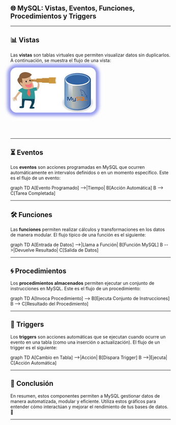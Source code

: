 ## 🌐 MySQL: Vistas, Eventos, Funciones, Procedimientos y Triggers

---

## 📊 Vistas

Las **vistas** son tablas virtuales que permiten visualizar datos sin duplicarlos. A continuación, se muestra el flujo de una vista:

<img src="/herramientas_avanzadas/img/vistas_1.png" alt="vistas_2"	style="height: auto; margin: 0 auto 4rem auto; background: transparent; box-shadow: 0 0 10px 10px rgb(150, 156, 238); border-radius: 20px;" class="demo-logo">

---

## ⏳ Eventos

Los **eventos** son acciones programadas en MySQL que ocurren automáticamente en intervalos definidos o en un momento específico. Este es el flujo de un evento:

<div class="mermaid">
graph TD
    A[Evento Programado] -->|Tiempo| B[Acción Automática]
    B --> C[Tarea Completada]
</div>

---

## 🛠️ Funciones

Las **funciones** permiten realizar cálculos y transformaciones en los datos de manera modular. El flujo típico de una función es el siguiente:

<div class="mermaid">
graph TD
    A[Entrada de Datos] -->|Llama a Función| B[Función MySQL]
    B -->|Devuelve Resultado| C[Salida de Datos]
</div>

---

## 🌀 Procedimientos

Los **procedimientos almacenados** permiten ejecutar un conjunto de instrucciones en MySQL. Este es el flujo de un procedimiento:

<div class="mermaid">
graph TD
    A[Invoca Procedimiento] --> B[Ejecuta Conjunto de Instrucciones]
    B --> C[Resultado del Procedimiento]
</div>

---

## 🔁 Triggers

Los **triggers** son acciones automáticas que se ejecutan cuando ocurre un evento en una tabla (como una inserción o actualización). El flujo de un trigger es el siguiente:

<div class="mermaid">
graph TD
    A[Cambio en Tabla] -->|Acción| B[Dispara Trigger]
    B -->|Ejecuta| C[Acción Automática]
</div>

---

## 🔗 Conclusión

En resumen, estos componentes permiten a MySQL gestionar datos de manera automatizada, modular y eficiente. Utiliza estos gráficos para entender cómo interactúan y mejorar el rendimiento de tus bases de datos. 🚀

---



